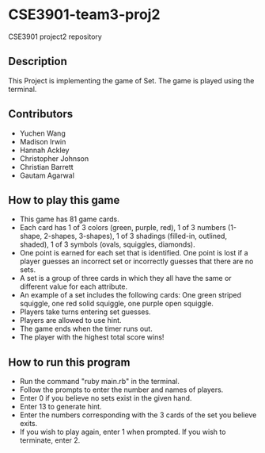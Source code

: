 # CSE3901-team3-proj2
CSE3901 project2 repository


## Description
This Project is implementing the game of Set. The game is played using the terminal.


## Contributors
* Yuchen Wang
* Madison Irwin
* Hannah Ackley
* Christopher Johnson
* Christian Barrett
* Gautam Agarwal


## How to play this game
* This game has 81 game cards. 
* Each card has 1 of 3 colors (green, purple, red), 1 of 3 numbers (1-shape, 2-shapes, 3-shapes), 1 of 3 shadings (filled-in, outlined, shaded), 1 of 3 symbols (ovals, squiggles, diamonds).
* One point is earned for each set that is identified. One point is lost if a player guesses an incorrect set or incorrectly guesses that there are no sets.
* A set is a group of three cards in which they all have the same or different value for each attribute.
* An example of a set includes the following cards: One green striped squiggle, one red solid squiggle, one purple open squiggle.
* Players take turns entering set guesses.
* Players are allowed to use hint.
* The game ends when the timer runs out.
* The player with the highest total score wins!

## How to run this program
* Run the command "ruby main.rb" in the terminal.
* Follow the prompts to enter the number and names of players.
* Enter 0 if you believe no sets exist in the given hand.
* Enter 13 to generate hint.
* Enter the numbers corresponding with the 3 cards of the set you believe exits.
* If you wish to play again, enter 1 when prompted. If you wish to terminate, enter 2.






